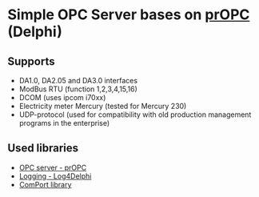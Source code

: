 # Simple OPC Server bases on [prOPC](https://github.com/engycz/propc)  (Delphi)

## Supports

- DA1.0, DA2.05 and DA3.0 interfaces
- ModBus RTU (function 1,2,3,4,15,16)
- DCOM (uses ipcom i70xx)
- Electricity meter Mercury (tested for Mercury 230)
- UDP-protocol (used for compatibility with old production management programs in the enterprise)

## Used libraries

- [OPC server - prOPC](https://github.com/engycz/propc)
- [Logging - Log4Delphi](http://log4delphi.sourceforge.net)
- [ComPort library](https://sourceforge.net/projects/comport)